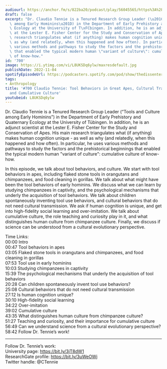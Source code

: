 ```yaml
---
audiourl: https://anchor.fm/s/822ba20/podcast/play/56045565/https%3A%2F%2Fd3ctxlq1ktw2nl.cloudfront.net%2Fstaging%2F2022-7-11%2Fbdc993f6-00c6-9a12-3734-419ae1f2c3e4.m4a
draft: false
excerpt: "Dr. Claudio Tennie is a Tenured Research Group Leader (\u201CTools and Culture\
  \ among Early Hominins\u201D) in the Department of Early Prehistory and Quaternary\
  \ Ecology at the University of T\xFCbingen. In addition, he is an adjunct scientist\
  \ at the Lester E. Fisher Center for the Study and Conservation of Apes. His main\
  \ research triangulates what (if anything) makes human cognition unique - as well\
  \ as why (and relatedly, when this happened and how often). In particular, he uses\
  \ various methods and pathways to study the factors and the prehistorical beginnings\
  \ that enabled the typical modern human \"variant of culture\": cumulative culture\
  \ of know-how."
id: '700'
image: https://i.ytimg.com/vi/L8UKSDq6ylw/maxresdefault.jpg
publishDate: 2022-11-04
spotifyEpisodeUrl: https://podcasters.spotify.com/pod/show/thedissenter/episodes/700-Claudio-Tennie-Tool-Behaviors-in-Great-Apes--Cultural-Transmission--and-Cumulative-Culture-e1mcsht
tags:
- Anthropology
title: '#700 Claudio Tennie: Tool Behaviors in Great Apes, Cultural Transmission,
  and Cumulative Culture'
youtubeid: L8UKSDq6ylw
---
```

<div class="timelinks">

Dr. Claudio Tennie is a Tenured Research Group Leader (“Tools and Culture among Early Hominins”) in the Department of Early Prehistory and Quaternary Ecology at the University of Tübingen. In addition, he is an adjunct scientist at the Lester E. Fisher Center for the Study and Conservation of Apes. His main research triangulates what (if anything) makes human cognition unique - as well as why (and relatedly, when this happened and how often). In particular, he uses various methods and pathways to study the factors and the prehistorical beginnings that enabled the typical modern human "variant of culture": cumulative culture of know-how.

In this episode, we talk about tool behaviors, and culture. We start with tool behaviors in apes, including flaked stone tools in orangutans and chimpanzees, and food cleaning in gorillas. We talk about what might have been the tool behaviors of early hominins. We discuss what we can learn by studying chimpanzees in captivity, and the psychological mechanisms that underly the acquisition of tool behaviors. We talk about children spontaneously inventing tool use behaviors, and cultural behaviors that do not need cultural transmission. We ask if human cognition is unique, and get into high-fidelity social learning and over-imitation. We talk about cumulative culture, the role teaching and curiosity play in it, and what distinguishes human culture from chimpanzee culture. Finally, we discuss if science can be understood from a cultural evolutionary perspective.

Time Links:  
<time>00:00</time> Intro  
<time>00:47</time> Tool behaviors in apes  
<time>03:05</time> Flaked stone tools in orangutans and chimpanzees, and food cleaning in gorillas  
<time>07:53</time> Tool use in early hominins  
<time>10:03</time> Studying chimpanzees in captivity  
<time>15:39</time> The psychological mechanisms that underly the acquisition of tool behaviors  
<time>20:28</time> Can children spontaneously invent tool use behaviors?  
<time>25:08</time> Cultural behaviors that do not need cultural transmission  
<time>27:12</time> Is human cognition unique?  
<time>30:10</time> High-fidelity social learning  
<time>34:22</time> Over-imitation  
<time>39:02</time> Cumulative culture  
<time>43:35</time> What distinguishes human culture from chimpanzee culture?  
<time>51:27</time> Teaching and curiosity, and their importance for cumulative culture  
<time>56:49</time> Can we understand science from a cultural evolutionary perspective?  
<time>58:42</time> Follow Dr. Tennie’s work!

---

Follow Dr. Tennie’s work:  
University page: https://bit.ly/3jT8dW1  
ResearchGate profile: https://bit.ly/3uWeOWj  
Twitter handle: @CTennie
</div>

